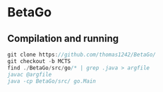 # BetaGo

## Compilation and running

```javascript
git clone https://github.com/thomas1242/BetaGo/   
git checkout -b MCTS
find ./BetaGo/src/go/* | grep .java > argfile
javac @argfile
java -cp BetaGo/src/ go.Main 

```
